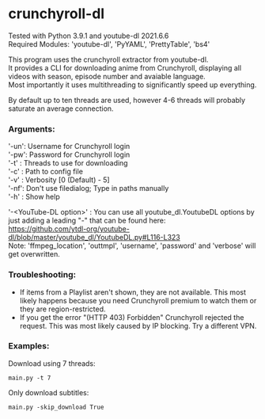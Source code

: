 # crunchyroll-dl

Tested with Python 3.9.1 and youtube-dl 2021.6.6  
Required Modules: 'youtube-dl', 'PyYAML', 'PrettyTable', 'bs4'

This program uses the crunchyroll extractor from youtube-dl.  
It provides a CLI for downloading anime from Crunchyroll, displaying all videos with season, episode number and avaiable language.  
Most importantly it uses multithreading to significantly speed up everything.

By default up to ten threads are used, however 4-6 threads will probably saturate an average connection.

### Arguments:  
'-un': Username for Crunchyroll login  
'-pw': Password for Crunchyroll login  
'-t' : Threads to use for downloading  
'-c' : Path to config file  
'-v' : Verbosity [0 (Default) - 5]  
'-nf': Don't use filedialog; Type in paths manually  
'-h' : Show help  

'-\<YouTube-DL option\>' : You can use all youtube_dl.YoutubeDL options by just adding a leading "-" that can be found here:  
                           https://github.com/ytdl-org/youtube-dl/blob/master/youtube_dl/YoutubeDL.py#L116-L323  
                           Note: 'ffmpeg_location', 'outtmpl', 'username', 'password' and 'verbose' will get overwritten.

### Troubleshooting:
- If items from a Playlist aren't shown, they are not available.
  This most likely happens because you need Crunchyroll premium to watch them or they are region-restricted.
- If you get the error "(HTTP 403) Forbidden" Crunchyroll rejected the request. This was most likely caused by IP blocking. Try a different VPN.

### Examples:
Download using 7 threads:
```
main.py -t 7
```

Only download subtitles:
```
main.py -skip_download True
```
